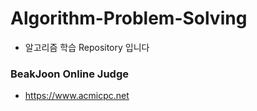 # Algorithm-Problem-Solving
* 알고리즘 학습 Repository 입니다

### BeakJoon Online Judge
* https://www.acmicpc.net
